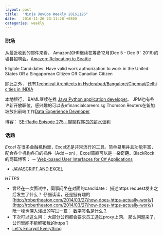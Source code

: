 ```yaml
---
layout: post
title:  "Ninja DevOps Weekly 20161126"
date:   2016-11-26 23:11:28 +0800
categories: weekly
---
```


### 职场
从最近收到的邮件来看， Amazon的HR继续在筹备12月(Dec 5 - Dec 9 ' 2016)的坡县招聘会。[Amazon: Relocating to Seattle](https://vimeo.com/81054758)

Eligible Candidates: Have valid work authorization to work in the United States OR a Singaporean Citizen OR Canadian Citizen

除此之外， 还有[Technical Architects in Hyderabad/Bangalore/Chennai/Delhi cities in INDIA](https://www.amazon.jobs/en/jobs/298061)

本地银行， BAML继续在找 [Java Python application developer](http://www.efinancialcareers.sg/jobs-Singapore-Singapore-Application_Developer_Java_Python.id01511040)。 
JPM也有些许新开放职位，感兴趣的可以去efinancialcareers.sg
Thomson Reuters在新加坡放出前端工作[Data Experience Developer](https://www.linkedin.com/jobs/view/222356630)

博客： [SE-Radio Episode 275 - 聊聊程序员的薪水谈判](http://www.se-radio.net/2016/11/se-radio-episode-275-josh-doody-on-salary-negotiation-for-software-engineers/)

### 话题
*Excel* 
在很多金融机构里，Excel还是非常流行的工具。简单易用并且功能丰富， 配合各个机构各自的插件（Add－on），Excel简直可以是一朵奇葩。BlackRock的两篇博客：
 － [Web-based User Interfaces for C# Applications](http://rockthecode.io/blog/web-based-user-interfaces-c-applications/)
  - [JAVASCRIPT AND EXCEL](http://rockthecode.io/blog/javascript-and-excel/)

*HTTPS*
 - 曾经在一次面试中，同事问坐在对面的candidate： 描述https request发出之后发生了什么？ 
 仔细读读，还是挺有趣的[http://robertheaton.com/2014/03/27/how-does-https-actually-work/](http://robertheaton.com/2014/03/27/how-does-https-actually-work/)
阮一峰也深入浅出的写过一篇： [数字签名是什么？](http://www.ruanyifeng.com/blog/2011/08/what_is_a_digital_signature.html)
 - 下次可以这么问： 大部分公司都会要求员工通过proxy上网， 那么问题来了，公司里能不能解密我的https？ 
 - [Let's Encrypt Everything](https://blog.codinghorror.com/lets-encrypt-everything/)


